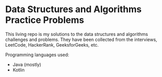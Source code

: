 # Data Structures and Algorithms Practice Problems

This living repo is my solutions to the data structures and algorithms challenges and problems. They have been collected from the interviews, LeetCode, HackerRank, GeeksforGeeks, etc.

Programming languages used:
- Java (mostly)
- Kotlin
